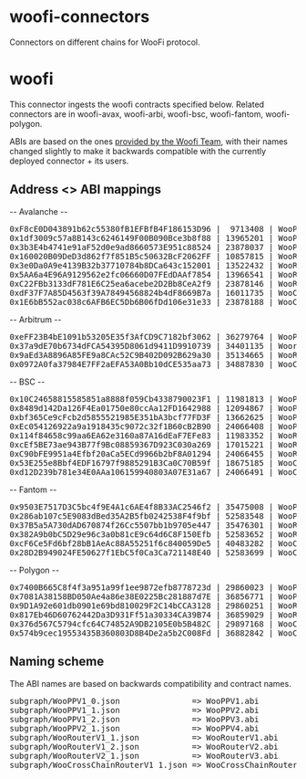 # woofi-connectors

Connectors on different chains for WooFi protocol.

# woofi

This connector ingests the woofi contracts specified below. Related connectors are in woofi-avax, woofi-arbi, woofi-bsc, woofi-fantom, woofi-polygon.

ABIs are based on the ones [provided by the Woofi Team](https://github.com/woonetwork/woofi_subgraph/tree/main/abis), with their names changed slightly to make it backwards compatible with the currently deployed connector + its users.

## Address <> ABI mappings

-- Avalanche --

<pre>
0xF8cE0D043891b62c55380fB1EFBfB4F186153D96 |  9713408 | WooPPV1_1               | ABI: WooPPV3
0x1df3009c57a8B143c6246149F00B090Bce3b8f88 | 13965201 | WooPPV1_2               | ABI: WooPPV3
0x3b3E4b4741e91aF52d0e9ad8660573E951c88524 | 23878037 | WooPPV2_1               | ABI: WooPPV4
0x160020B09DeD3d862f7f851B5c50632BcF2062FF | 10857815 | WooRouterV1_1           | ABI: WooRouterV2
0x3e0Da0A9e4139B32b37710784b8DCa643c152001 | 13522432 | WooRouterV1_2           | ABI: WooRouterV2
0x5AA6a4E96A9129562e2fc06660D07FEdDAAf7854 | 13966541 | WooRouterV1_3           | ABI: WooRouterV2
0xC22FBb3133dF781E6C25ea6acebe2D2Bb8CeA2f9 | 23878146 | WooRouterV2_1           | ABI: WooRouterV3
0xdF37F7A85D4563f39A78494568824b4dF8669B7a | 16011735 | WooCrossChainRouterV1_1 | ABI: WooCrossChainRouterV1
0x1E6bB552ac038c6AFB6EC5Db6B06fDd106e31e33 | 23878188 | WooCrossChainRouterV1_2 | ABI: WooCrossChainRouterV1
</pre>

-- Arbitrum --

<pre>
0xeFF23B4bE1091b53205E35f3AfCD9C7182bf3062 | 36279764 | WooPPV2_2               | ABI: WooPPV4
0x37a9dE70b6734dFCA54395D8061d9411D9910739 | 34401135 | WooracleV2              | ABI: WooracleV2
0x9aEd3A8896A85FE9a8CAc52C9B402D092B629a30 | 35134665 | WooRouterV2_1           | ABI: WooRouterV3
0x0972A0fa37984E7FF2aEFA53A0Bb10dCE535aa73 | 34887830 | WooCrossChainRouterV1_1 | ABI: WooCrossChainRouterV1
</pre>

-- BSC --

<pre>
0x10C24658815585851a8888f059Cb4338790023F1 | 11981813 | WooPPV1_0               | ABI: WooPPV1
0x8489d142Da126F4Ea01750e80ccAa12FD1642988 | 12094867 | WooPPV1_1               | ABI: WooPPV2
0xbf365Ce9cFcb2d5855521985E351bA3bcf77FD3F | 13662625 | WooPPV1_2               | ABI: WooPPV3
0xEc054126922a9a1918435c9072c32f1B60cB2B90 | 24066408 | WooPPV2_1               | ABI: WooPPV4
0x114f84658c99aa6EA62e3160a87A16dEaF7EFe83 | 11983352 | WooRouterV1_1           | ABI: WooRouterV1
0xcEf5BE73ae943B77f9Bc08859367D923C030a269 | 17015221 | WooRouterV1_2           | ABI: WooRouterV2
0xC90bFE9951a4Efbf20aCa5ECd9966b2bF8A01294 | 24066455 | WooRouterV2_1           | ABI: WooRouterV3
0x53E255e8Bbf4EDF16797f9885291B3Ca0C70B59f | 18675185 | WooCrossChainRouterV1_1 | ABI: WooCrossChainRouterV1
0xd12D239b781e34E0AAa106159940803A07E31a67 | 24066491 | WooCrossChainRouterV1_2 | ABI: WooCrossChainRouterV1
</pre>

-- Fantom --

<pre>
0x9503E7517D3C5bc4f9E4A1c6AE4f8B33AC2546f2 | 35475008 | WooPPV1_1               | ABI: WooPPV3
0x286ab107c5E9083dBed35A2B5fb0242538F4f9bf | 52583548 | WooPPV2_1               | ABI: WooPPV4
0x37B5a5A730dAD670874f26Cc5507bb1b9705e447 | 35476301 | WooRouterV1_1           | ABI: WooRouterV2
0x382A9b0bC5D29e96c3a0b81cE9c64d6C8F150Efb | 52583652 | WooRouterV2_1           | ABI: WooRouterV3
0xcF6Ce5Fd6bf28bB1AeAc88A55251f6c840059De5 | 40483282 | WooCrossChainRouterV1_1 | ABI: WooCrossChainRouterV1
0x28D2B949024FE50627f1EbC5f0Ca3Ca721148E40 | 52583699 | WooCrossChainRouterV1_2 | ABI: WooCrossChainRouterV1
</pre>

-- Polygon --

<pre>
0x7400B665C8f4f3a951a99f1ee9872efb8778723d | 29860023 | WooPPV1_1               | ABI: WooPPV3
0x7081A38158BD050Ae4a86e38E0225Bc281887d7E | 36856771 | WooPPV2_1               | ABI: WooPPV4
0x9D1A92e601db0901e69bd810029F2C14bCCA3128 | 29860251 | WooRouterV1_1           | ABI: WooRouterV2
0x817Eb46D60762442Da3D931Ff51a30334CA39B74 | 36859029 | WooRouterV2_1           | ABI: WooRouterV3
0x376d567C5794cfc64C74852A9DB2105E0b5B482C | 29897168 | WooCrossChainRouterV1_1 | ABI: WooCrossChainRouterV1
0x574b9cec19553435B360803D8B4De2a5b2C008Fd | 36882842 | WooCrossChainRouterV1_2 | ABI: WooCrossChainRouterV1
</pre>

## Naming scheme

The ABI names are based on backwards compatibility and contract names.

<pre>
subgraph/WooPPV1_0.json               => WooPPV1.abi
subgraph/WooPPV1_1.json               => WooPPV2.abi
subgraph/WooPPV1_2.json               => WooPPV3.abi
subgraph/WooPPV2_1.json               => WooPPV4.abi
subgraph/WooRouterV1_1.json           => WooRouterV1.abi
subgraph/WooRouterV1_2.json           => WooRouterV2.abi
subgraph/WooRouterV2_1.json           => WooRouterV3.abi
subgraph/WooCrossChainRouterV1_1.json => WooCrossChainRouterV1.abi
</pre>
